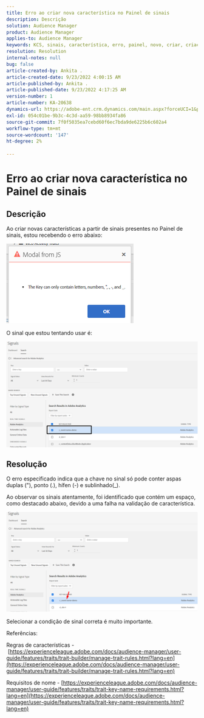 ```yaml
---
title: Erro ao criar nova característica no Painel de sinais
description: Descrição
solution: Audience Manager
product: Audience Manager
applies-to: Audience Manager
keywords: KCS, sinais, característica, erro, painel, novo, criar, criação, criação
resolution: Resolution
internal-notes: null
bug: false
article-created-by: Ankita .
article-created-date: 9/23/2022 4:00:15 AM
article-published-by: Ankita .
article-published-date: 9/23/2022 4:17:25 AM
version-number: 1
article-number: KA-20638
dynamics-url: https://adobe-ent.crm.dynamics.com/main.aspx?forceUCI=1&pagetype=entityrecord&etn=knowledgearticle&id=3b376f32-f43a-ed11-9db1-0022480868ff
exl-id: 054c01be-9b3c-4c3d-aa59-98bb8934fa86
source-git-commit: 7f0f5035ea7cebd60f6ec7bda9de6225b6c602a4
workflow-type: tm+mt
source-wordcount: '147'
ht-degree: 2%

---
```


# Erro ao criar nova característica no Painel de sinais

## Descrição


Ao criar novas características a partir de sinais presentes no Painel de sinais, estou recebendo o erro abaixo:

![](assets/___7cc00897-f63a-ed11-9db1-0022480868ff___.png)



O sinal que estou tentando usar é:

![](assets/___7ec00897-f63a-ed11-9db1-0022480868ff___.png)


## Resolução


O erro especificado indica que a chave no sinal só pode conter aspas duplas (&quot;), ponto (.), hífen (-) e sublinhado(_).



Ao observar os sinais atentamente, foi identificado que contém um espaço, como destacado abaixo, devido a uma falha na validação de característica.



![](assets/d04f0008-f63a-ed11-9db1-0022480868ff.png)

Selecionar a condição de sinal correta é muito importante.

Referências:

Regras de características - [https://experienceleague.adobe.com/docs/audience-manager/user-guide/features/traits/trait-builder/manage-trait-rules.html?lang=en](https://experienceleague.adobe.com/docs/audience-manager/user-guide/features/traits/trait-builder/manage-trait-rules.html?lang=en)

Requisitos de nome - [https://experienceleague.adobe.com/docs/audience-manager/user-guide/features/traits/trait-key-name-requirements.html?lang=en](https://experienceleague.adobe.com/docs/audience-manager/user-guide/features/traits/trait-key-name-requirements.html?lang=en)
